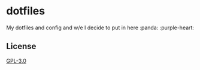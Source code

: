 # dotfiles

My dotfiles and config and w/e I decide to put in here :panda: :purple-heart:


## License
[GPL-3.0](./LICENSE)
